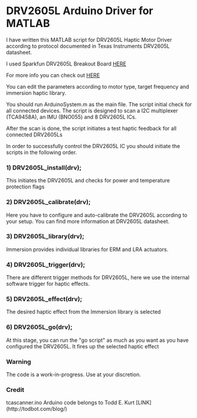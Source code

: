 # DRV2605L Arduino Driver for MATLAB
I have written this MATLAB script for DRV2605L Haptic Motor Driver according to protocol documented in Texas Instruments DRV2605L datasheet.

I used Sparkfun DRV2605L Breakout Board [HERE](https://www.sparkfun.com/products/14538)

For more info you can check out [HERE](https://www.ti.com/lit/ds/symlink/drv2605l.pdf?ts=1611413384762&ref_url=https%253A%252F%252Fwww.ti.com%252Fproduct%252FDRV2605L)

You can edit the parameters according to motor type, target frequency and immersion haptic library.

You should run ArduinoSystem.m as the main file. The script initial check for all connected devices. The script is designed to scan a I2C multiplexer (TCA9458A), an IMU (BNO055) and 8 DRV2605L ICs.

After the scan is done, the script initiates a test haptic feedback for all connected DRV2605Ls

In order to successfully control the DRV2605L IC you should initiate the scripts in the following order.

<h3>1) DRV2605L_install(drv); </h3>
This initiates the DRV2605L and checks for power and temperature protection flags
<h3>2) DRV2605L_calibrate(drv);</h3> 
Here you have to configure and auto-calibrate the DRV2605L according to your setup. You can find more information at DRV2605L datasheet.
<h3>3) DRV2605L_library(drv);</h3>
Immersion provides individual libraries for ERM and LRA actuators.
<h3>4) DRV2605L_trigger(drv);</h3>
There are different trigger methods for DRV2605L, here we use the internal software trigger for haptic effects.
<h3>5) DRV2605L_effect(drv);</h3>
The desired haptic effect from the Immersion library is selected
<h3>6) DRV2605L_go(drv);</h3>
At this stage, you can run the "go script" as much as you want as you have configured the DRV2605L. It fires up the selected haptic effect

<h3>Warning</h3>
The code is a work-in-progress. Use at your discretion.

<h3>Credit</h3>
tcascanner.ino Arduino code belongs to Todd E. Kurt [LINK](http://todbot.com/blog/)
